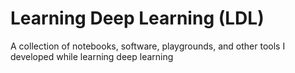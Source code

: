 # Learning Deep Learning (LDL)
A collection of notebooks, software, playgrounds, and other tools I developed while learning deep learning 
